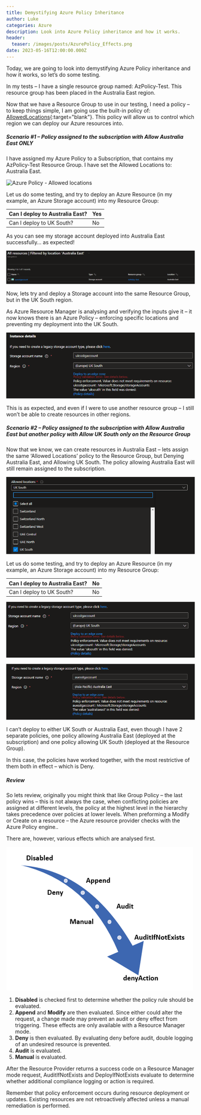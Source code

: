 ```yaml
---
title: Demystifying Azure Policy Inheritance
author: Luke
categories: Azure
description: Look into Azure Policy inheritance and how it works.
header:
  teaser: /images/posts/AzurePolicy_Effects.png
date: 2023-05-16T12:00:00.000Z
---
```


Today, we are going to look into demystifying Azure Policy inheritance and how it works, so let’s do some testing.

In my tests – I have a single resource group named: AzPolicy-Test. This resource group has been placed in the Australia East region.

Now that we have a Resource Group to use in our testing, I need a policy – to keep things simple, I am going use the built-in policy of: [AllowedLocations](https://www.azadvertizer.net/azpolicyadvertizer/e56962a6-4747-49cd-b67b-bf8b01975c4c.html){:target="blank"}. This policy will allow us to control which region we can deploy our Azure resources into.

##### **Scenario #1 – Policy assigned to the subscription with Allow Australia East ONLY**

I have assigned my Azure Policy to a Subscription, that contains my AzPolicy-Test Resource Group. I have set the Allowed Locations to: Australia East.

![Azure Policy - Allowed locations](/images/posts/AzurePolicy-AllowedLocations-DenyAll\(AustraliaE\).png "Azure Policy - Allowed locations")

Let us do some testing, and try to deploy an Azure Resource (in my example, an Azure Storage account) into my Resource Group:

| Can I deploy to Australia East? | Yes |
| ------------------------------- | --- |
| Can I deploy to UK South?       | No  |

As you can see my storage account deployed into Australia East successfully… as expected!

![Azure Portal - filtered by location](/images/posts/AzurePolicy-FilterLocations_AustraliaEast.png "Azure Portal - filtered by location")

Now, lets try and deploy a Storage account into the same Resource Group, but in the UK South region.

As Azure Resource Manager is analysing and verifying the inputs give it – it now knows there is an Azure Policy – enforcing specific locations and preventing my deployment into the UK South.

![Azure Storage Account - Deny UK South deployment](/images/posts/AzurePolicy_DenyUKSouth.png "Azure Storage Account - Deny UK South deployment")

This is as expected, and even if I were to use another resource group – I still won’t be able to create resources in other regions.

##### **Scenario #2 – Policy assigned to the subscription with Allow Australia East but another policy with Allow UK South only on the Resource Group**

Now that we know, we can create resources in Australia East – lets assign the same ‘Allowed Locations’ policy to the Resource Group, but Denying Australia East, and Allowing UK South. The policy allowing Australia East will
still remain assigned to the subscription.

![Azure Policy - Allowed locations - UK South](/images/posts/AzurePolicy-AllowedLocation_UkSouth.png "Azure Policy - Allowed locations - UK South")

Let us do some testing, and try to deploy an Azure Resource (in my example, an Azure Storage account) into my Resource Group:

| Can I deploy to Australia East? | No |
| ------------------------------- | -- |
| Can I deploy to UK South?       | No |

![Azure Storage account deployment - Policy validation error](/images/posts/AzurePolicy-DisableUKSouthDeployment.png "Azure Storage account deployment - Policy validation error")

![Azure Storage account deployment - Policy validation error](/images/posts/AzurePolicy-DisableAustraliaEastDeployment.png "Azure Storage account deployment - Policy validation error")

I can’t deploy to either UK South or Australia East, even though I have 2 separate policies, one policy allowing Australia East (deployed at the subscription) and one policy allowing UK South (deployed at the Resource
Group).

In this case, the policies have worked together, with the most restrictive of them both in effect – which is Deny.

##### **Review**

So lets review, originally you might think that like Group Policy – the last policy wins – this is not always the case, when conflicting policies are assigned at different levels, the policy at the highest level in the hierarchy takes precedence over policies at lower levels. When preforming a Modify or Create on a resource – the Azure resource provider checks with the Azure Policy engine..

There are, however, various effects which are analysed first.

![Azure Policy Effects](/images/posts/AzurePolicy_Effects.png "Azure Policy Effects")

1. **Disabled** is checked first to determine whether the policy rule should be evaluated.
2. **Append** and **Modify** are then evaluated. Since either could alter the request, a change made may prevent an audit or deny effect from triggering. These effects are only available with a Resource Manager mode.
3. **Deny** is then evaluated. By evaluating deny before audit, double logging of an undesired resource is prevented.
4. **Audit** is evaluated.
5. **Manual** is evaluated.

After the Resource Provider returns a success code on a Resource Manager mode request, AuditIfNotExists and DeployIfNotExists evaluate to determine whether additional compliance logging or action is required.

Remember that policy enforcement occurs during resource deployment or updates. Existing resources are not retroactively affected unless a manual remediation is performed.